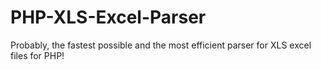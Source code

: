 # PHP-XLS-Excel-Parser
Probably, the fastest possible and the most efficient parser for XLS excel files for PHP!
